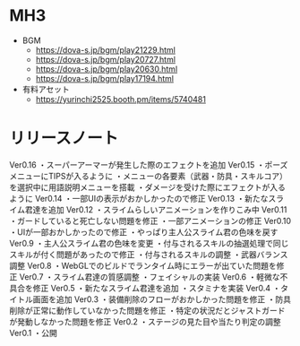 # MH3


- BGM
    - https://dova-s.jp/bgm/play21229.html
    - https://dova-s.jp/bgm/play20727.html
    - https://dova-s.jp/bgm/play20630.html
    - https://dova-s.jp/bgm/play17194.html
- 有料アセット
    - https://yurinchi2525.booth.pm/items/5740481


# リリースノート
Ver0.16
・スーパーアーマーが発生した際のエフェクトを追加
Ver0.15
・ポーズメニューにTIPSが入るように
・メニューの各要素（武器・防具・スキルコア）を選択中に用語説明メニューを搭載
・ダメージを受けた際にエフェクトが入るように
Ver0.14
・一部UIの表示がおかしかったので修正
Ver0.13
・新たなスライム君達を追加
Ver0.12
・スライムらしいアニメーションを作りこみ中
Ver0.11
・ガードしていると死亡しない問題を修正
・一部アニメーションの修正
Ver0.10
・UIが一部おかしかったので修正
・やっぱり主人公スライム君の色味を戻す
Ver0.9
・主人公スライム君の色味を変更
・付与されるスキルの抽選処理で同じスキルが付く問題があったので修正
・付与されるスキルの調整
・武器バランス調整
Ver0.8
・WebGLでのビルドでランタイム時にエラーが出ていた問題を修正
Ver0.7
・スライム君達の質感調整
・フェイシャルの実装
Ver0.6
・軽微な不具合を修正
Ver0.5
・新たなスライム君達を追加
・スタミナを実装
Ver0.4
・タイトル画面を追加
Ver0.3
・装備削除のフローがおかしかった問題を修正
・防具削除が正常に動作していなかった問題を修正
・特定の状況だとジャストガードが発動しなかった問題を修正
Ver0.2
・ステージの見た目や当たり判定の調整
Ver0.1
・公開